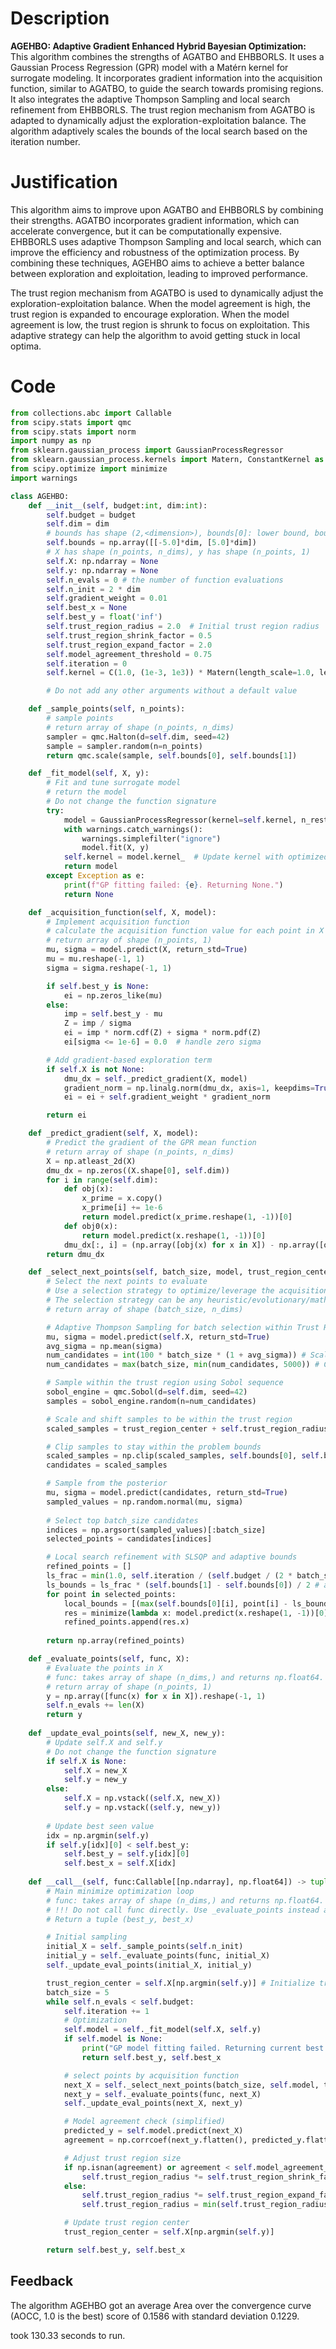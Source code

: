# Description
**AGEHBO: Adaptive Gradient Enhanced Hybrid Bayesian Optimization:** This algorithm combines the strengths of AGATBO and EHBBORLS. It uses a Gaussian Process Regression (GPR) model with a Matérn kernel for surrogate modeling. It incorporates gradient information into the acquisition function, similar to AGATBO, to guide the search towards promising regions. It also integrates the adaptive Thompson Sampling and local search refinement from EHBBORLS. The trust region mechanism from AGATBO is adapted to dynamically adjust the exploration-exploitation balance. The algorithm adaptively scales the bounds of the local search based on the iteration number.

# Justification
This algorithm aims to improve upon AGATBO and EHBBORLS by combining their strengths. AGATBO incorporates gradient information, which can accelerate convergence, but it can be computationally expensive. EHBBORLS uses adaptive Thompson Sampling and local search, which can improve the efficiency and robustness of the optimization process. By combining these techniques, AGEHBO aims to achieve a better balance between exploration and exploitation, leading to improved performance.

The trust region mechanism from AGATBO is used to dynamically adjust the exploration-exploitation balance. When the model agreement is high, the trust region is expanded to encourage exploration. When the model agreement is low, the trust region is shrunk to focus on exploitation. This adaptive strategy can help the algorithm to avoid getting stuck in local optima.

# Code
```python
from collections.abc import Callable
from scipy.stats import qmc
from scipy.stats import norm
import numpy as np
from sklearn.gaussian_process import GaussianProcessRegressor
from sklearn.gaussian_process.kernels import Matern, ConstantKernel as C, RBF
from scipy.optimize import minimize
import warnings

class AGEHBO:
    def __init__(self, budget:int, dim:int):
        self.budget = budget
        self.dim = dim
        # bounds has shape (2,<dimension>), bounds[0]: lower bound, bounds[1]: upper bound
        self.bounds = np.array([[-5.0]*dim, [5.0]*dim])
        # X has shape (n_points, n_dims), y has shape (n_points, 1)
        self.X: np.ndarray = None
        self.y: np.ndarray = None
        self.n_evals = 0 # the number of function evaluations
        self.n_init = 2 * dim
        self.gradient_weight = 0.01
        self.best_x = None
        self.best_y = float('inf')
        self.trust_region_radius = 2.0  # Initial trust region radius
        self.trust_region_shrink_factor = 0.5
        self.trust_region_expand_factor = 2.0
        self.model_agreement_threshold = 0.75
        self.iteration = 0
        self.kernel = C(1.0, (1e-3, 1e3)) * Matern(length_scale=1.0, length_scale_bounds=(1e-2, 1e2), nu=1.5)

        # Do not add any other arguments without a default value

    def _sample_points(self, n_points):
        # sample points
        # return array of shape (n_points, n_dims)
        sampler = qmc.Halton(d=self.dim, seed=42)
        sample = sampler.random(n=n_points)
        return qmc.scale(sample, self.bounds[0], self.bounds[1])

    def _fit_model(self, X, y):
        # Fit and tune surrogate model
        # return the model
        # Do not change the function signature
        try:
            model = GaussianProcessRegressor(kernel=self.kernel, n_restarts_optimizer=5, alpha=1e-5)
            with warnings.catch_warnings():
                warnings.simplefilter("ignore")
                model.fit(X, y)
            self.kernel = model.kernel_  # Update kernel with optimized parameters
            return model
        except Exception as e:
            print(f"GP fitting failed: {e}. Returning None.")
            return None

    def _acquisition_function(self, X, model):
        # Implement acquisition function
        # calculate the acquisition function value for each point in X
        # return array of shape (n_points, 1)
        mu, sigma = model.predict(X, return_std=True)
        mu = mu.reshape(-1, 1)
        sigma = sigma.reshape(-1, 1)

        if self.best_y is None:
            ei = np.zeros_like(mu)
        else:
            imp = self.best_y - mu
            Z = imp / sigma
            ei = imp * norm.cdf(Z) + sigma * norm.pdf(Z)
            ei[sigma <= 1e-6] = 0.0  # handle zero sigma

        # Add gradient-based exploration term
        if self.X is not None:
            dmu_dx = self._predict_gradient(X, model)
            gradient_norm = np.linalg.norm(dmu_dx, axis=1, keepdims=True)
            ei = ei + self.gradient_weight * gradient_norm

        return ei

    def _predict_gradient(self, X, model):
        # Predict the gradient of the GPR mean function
        # return array of shape (n_points, n_dims)
        X = np.atleast_2d(X)
        dmu_dx = np.zeros((X.shape[0], self.dim))
        for i in range(self.dim):
            def obj(x):
                x_prime = x.copy()
                x_prime[i] += 1e-6
                return model.predict(x_prime.reshape(1, -1))[0]
            def obj0(x):
                return model.predict(x.reshape(1, -1))[0]
            dmu_dx[:, i] = (np.array([obj(x) for x in X]) - np.array([obj0(x) for x in X]))/1e-6
        return dmu_dx

    def _select_next_points(self, batch_size, model, trust_region_center):
        # Select the next points to evaluate
        # Use a selection strategy to optimize/leverage the acquisition function
        # The selection strategy can be any heuristic/evolutionary/mathematical/hybrid methods.
        # return array of shape (batch_size, n_dims)

        # Adaptive Thompson Sampling for batch selection within Trust Region
        mu, sigma = model.predict(self.X, return_std=True)
        avg_sigma = np.mean(sigma)
        num_candidates = int(100 * batch_size * (1 + avg_sigma)) # Scale candidates by uncertainty
        num_candidates = max(batch_size, min(num_candidates, 5000)) # Clamp candidate number

        # Sample within the trust region using Sobol sequence
        sobol_engine = qmc.Sobol(d=self.dim, seed=42)
        samples = sobol_engine.random(n=num_candidates)

        # Scale and shift samples to be within the trust region
        scaled_samples = trust_region_center + self.trust_region_radius * (2 * samples - 1)

        # Clip samples to stay within the problem bounds
        scaled_samples = np.clip(scaled_samples, self.bounds[0], self.bounds[1])
        candidates = scaled_samples

        # Sample from the posterior
        mu, sigma = model.predict(candidates, return_std=True)
        sampled_values = np.random.normal(mu, sigma)
        
        # Select top batch_size candidates
        indices = np.argsort(sampled_values)[:batch_size]
        selected_points = candidates[indices]

        # Local search refinement with SLSQP and adaptive bounds
        refined_points = []
        ls_frac = min(1.0, self.iteration / (self.budget / (2 * batch_size))) # scale local search range
        ls_bounds = ls_frac * (self.bounds[1] - self.bounds[0]) / 2 # adaptive bounds
        for point in selected_points:
            local_bounds = [(max(self.bounds[0][i], point[i] - ls_bounds[i]), min(self.bounds[1][i], point[i] + ls_bounds[i])) for i in range(self.dim)]
            res = minimize(lambda x: model.predict(x.reshape(1, -1))[0], point, bounds=local_bounds, method='SLSQP')
            refined_points.append(res.x)
        
        return np.array(refined_points)

    def _evaluate_points(self, func, X):
        # Evaluate the points in X
        # func: takes array of shape (n_dims,) and returns np.float64.
        # return array of shape (n_points, 1)
        y = np.array([func(x) for x in X]).reshape(-1, 1)
        self.n_evals += len(X)
        return y
    
    def _update_eval_points(self, new_X, new_y):
        # Update self.X and self.y
        # Do not change the function signature
        if self.X is None:
            self.X = new_X
            self.y = new_y
        else:
            self.X = np.vstack((self.X, new_X))
            self.y = np.vstack((self.y, new_y))
        
        # Update best seen value
        idx = np.argmin(self.y)
        if self.y[idx][0] < self.best_y:
            self.best_y = self.y[idx][0]
            self.best_x = self.X[idx]
    
    def __call__(self, func:Callable[[np.ndarray], np.float64]) -> tuple[np.float64, np.array]:
        # Main minimize optimization loop
        # func: takes array of shape (n_dims,) and returns np.float64.
        # !!! Do not call func directly. Use _evaluate_points instead and be aware of the budget when calling it. !!!
        # Return a tuple (best_y, best_x)

        # Initial sampling
        initial_X = self._sample_points(self.n_init)
        initial_y = self._evaluate_points(func, initial_X)
        self._update_eval_points(initial_X, initial_y)

        trust_region_center = self.X[np.argmin(self.y)] # Initialize trust region center
        batch_size = 5
        while self.n_evals < self.budget:
            self.iteration += 1
            # Optimization
            self.model = self._fit_model(self.X, self.y)
            if self.model is None:
                print("GP model fitting failed. Returning current best.")
                return self.best_y, self.best_x

            # select points by acquisition function
            next_X = self._select_next_points(batch_size, self.model, trust_region_center)
            next_y = self._evaluate_points(func, next_X)
            self._update_eval_points(next_X, next_y)

            # Model agreement check (simplified)
            predicted_y = self.model.predict(next_X)
            agreement = np.corrcoef(next_y.flatten(), predicted_y.flatten())[0, 1]

            # Adjust trust region size
            if np.isnan(agreement) or agreement < self.model_agreement_threshold:
                self.trust_region_radius *= self.trust_region_shrink_factor
            else:
                self.trust_region_radius *= self.trust_region_expand_factor
                self.trust_region_radius = min(self.trust_region_radius, 5.0) # Limit expansion

            # Update trust region center
            trust_region_center = self.X[np.argmin(self.y)]

        return self.best_y, self.best_x
```
## Feedback
 The algorithm AGEHBO got an average Area over the convergence curve (AOCC, 1.0 is the best) score of 0.1586 with standard deviation 0.1229.

took 130.33 seconds to run.